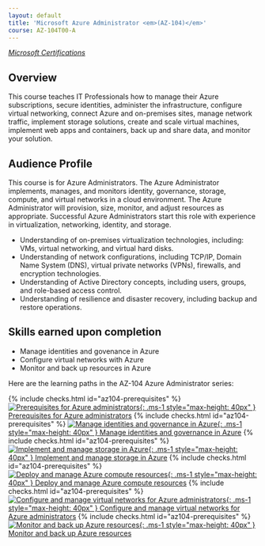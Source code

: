```yaml
---
layout: default
title: 'Microsoft Azure Administrator <em>(AZ-104)</em>'
course: AZ-104T00-A
---
```

[_Microsoft Certifications_](..)

## Overview

This course teaches IT Professionals how to manage their Azure subscriptions, secure identities, administer the infrastructure, configure virtual networking, connect Azure and on-premises sites, manage network traffic, implement storage solutions, create and scale virtual machines, implement web apps and containers, back up and share data, and monitor your solution.

## Audience Profile

This course is for Azure Administrators. The Azure Administrator implements, manages, and monitors identity, governance, storage, compute, and virtual networks in a cloud environment. The Azure Administrator will provision, size, monitor, and adjust resources as appropriate. Successful Azure Administrators start this role with experience in virtualization, networking, identity, and storage.

- Understanding of on-premises virtualization technologies, including: VMs, virtual networking, and virtual hard disks.
- Understanding of network configurations, including TCP/IP, Domain Name System (DNS), virtual private networks (VPNs), firewalls, and encryption technologies.
- Understanding of Active Directory concepts, including users, groups, and role-based access control.
- Understanding of resilience and disaster recovery, including backup and restore operations.

## Skills earned upon completion

- Manage identities and govenance in Azure
- Configure virtual networks with Azure
- Monitor and back up resources in Azure

Here are the learning paths in the AZ-104 Azure Administrator series:

<span class="form-check fs-5">{% include checks.html id="az104-prerequisites" %}
[![Prerequisites for Azure administrators](https://learn.microsoft.com/en-us/training/achievements/az-104-administrator-prerequisites.svg){: .ms-1 style="max-height: 40px" } Prerequisites for Azure administrators](./prerequisites)</span>
<span class="form-check fs-5">{% include checks.html id="az104-prerequisites" %}
[![Manage identities and governance in Azure](https://learn.microsoft.com/en-us/training/achievements/az-104-manage-identities-governance.svg){: .ms-1 style="max-height: 40px" } Manage identities and governance in Azure](./prerequisites)</span>
<span class="form-check fs-5">{% include checks.html id="az104-prerequisites" %}
[![Implement and manage storage in Azure](https://learn.microsoft.com/en-us/training/achievements/az-104-manage-storage.svg){: .ms-1 style="max-height: 40px" } Implement and manage storage in Azure](./implement)</span>
<span class="form-check fs-5">{% include checks.html id="az104-prerequisites" %}
[![Deploy and manage Azure compute resources](https://learn.microsoft.com/en-us/training/achievements/az-104-manage-compute-resources.svg){: .ms-1 style="max-height: 40px" } Deploy and manage Azure compute resources](./deploy)</span>
<span class="form-check fs-5">{% include checks.html id="az104-prerequisites" %}
[![Configure and manage virtual networks for Azure administrators](https://learn.microsoft.com/en-us/training/achievements/az-104-manage-virtual-networks.svg){: .ms-1 style="max-height: 40px" } Configure and manage virtual networks for Azure administrators](./configure)</span>
<span class="form-check fs-5">{% include checks.html id="az104-prerequisites" %}
[![Monitor and back up Azure resources](https://learn.microsoft.com/en-us/training/achievements/az-104-monitor-backup-resources.svg){: .ms-1 style="max-height: 40px" } Monitor and back up Azure resources](./monitor)</span>
